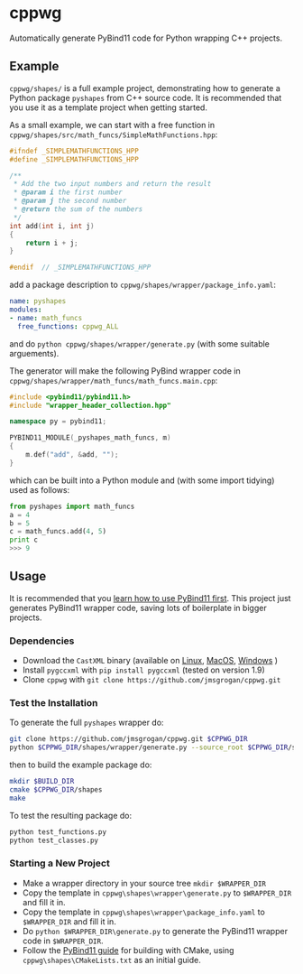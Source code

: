 # cppwg

Automatically generate PyBind11 code for Python wrapping C++ projects.

## Example

`cppwg/shapes/` is a full example project, demonstrating how to generate a Python package `pyshapes` from 
C++ source code. It is recommended that you use it as a template project when getting started.

As a small example, we can start with a free function in `cppwg/shapes/src/math_funcs/SimpleMathFunctions.hpp`:
```c++
#ifndef _SIMPLEMATHFUNCTIONS_HPP
#define _SIMPLEMATHFUNCTIONS_HPP

/**
 * Add the two input numbers and return the result
 * @param i the first number
 * @param j the second number
 * @return the sum of the numbers
 */
int add(int i, int j)
{
    return i + j;
}

#endif  // _SIMPLEMATHFUNCTIONS_HPP
```

add a package description to `cppwg/shapes/wrapper/package_info.yaml`:

```yaml
name: pyshapes
modules:
- name: math_funcs
  free_functions: cppwg_ALL
```

and do `python cppwg/shapes/wrapper/generate.py` (with some suitable arguements).

The generator will make the following PyBind wrapper code in `cppwg/shapes/wrapper/math_funcs/math_funcs.main.cpp`:
```c++
#include <pybind11/pybind11.h>
#include "wrapper_header_collection.hpp"

namespace py = pybind11;

PYBIND11_MODULE(_pyshapes_math_funcs, m)
{
    m.def("add", &add, "");
}
```

which can be built into a Python module and (with some import tidying) used as follows:
```python
from pyshapes import math_funcs
a = 4
b = 5
c = math_funcs.add(4, 5)
print c
>>> 9
```

## Usage
It is recommended that you [learn how to use PyBind11 first](https://pybind11.readthedocs.io/en/stable/). This project just
generates PyBind11 wrapper code, saving lots of boilerplate in bigger projects.

### Dependencies
* Download the `CastXML` binary (available on [Linux](https://midas3.kitware.com/midas/folder/13152), 
[MacOS](https://midas3.kitware.com/midas/folder/13152), [Windows](https://midas3.kitware.com/midas/folder/13152) )
* Install `pygccxml` with `pip install pygccxml` (tested on version 1.9)
* Clone `cppwg` with `git clone https://github.com/jmsgrogan/cppwg.git`

### Test the Installation
To generate the full `pyshapes` wrapper do:

```bash
git clone https://github.com/jmsgrogan/cppwg.git $CPPWG_DIR
python $CPPWG_DIR/shapes/wrapper/generate.py --source_root $CPPWG_DIR/shapes/src/ --wrapper_root $CPPWG_DIR/shapes/wrapper/ --castxml_binary castxml/bin/castxml --package_info $CPPWG_DIR/shapes/wrapper/package_info.yaml --includes $CPPWG_DIR/shapes/src/
```

then to build the example package do:

```bash
mkdir $BUILD_DIR
cmake $CPPWG_DIR/shapes
make
```

To test the resulting package do:

```bash
python test_functions.py 
python test_classes.py 
```

### Starting a New Project
* Make a wrapper directory in your source tree `mkdir $WRAPPER_DIR`
* Copy the template in `cppwg\shapes\wrapper\generate.py` to `$WRAPPER_DIR` and fill it in.
* Copy the template in `cppwg\shapes\wrapper\package_info.yaml` to `$WRAPPER_DIR` and fill it in.
* Do `python $WRAPPER_DIR\generate.py` to generate the PyBind11 wrapper code in `$WRAPPER_DIR`.
* Follow the [PyBind11 guide](https://pybind11.readthedocs.io/en/stable/compiling.html) for building with CMake, using `cppwg\shapes\CMakeLists.txt` as an initial guide.
